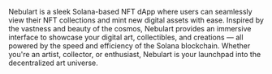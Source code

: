 Nebulart is a sleek Solana-based NFT dApp where users can seamlessly view their NFT collections and mint new digital assets with ease. Inspired by the vastness and beauty of the cosmos, Nebulart provides an immersive interface to showcase your digital art, collectibles, and creations — all powered by the speed and efficiency of the Solana blockchain. Whether you're an artist, collector, or enthusiast, Nebulart is your launchpad into the decentralized art universe.
